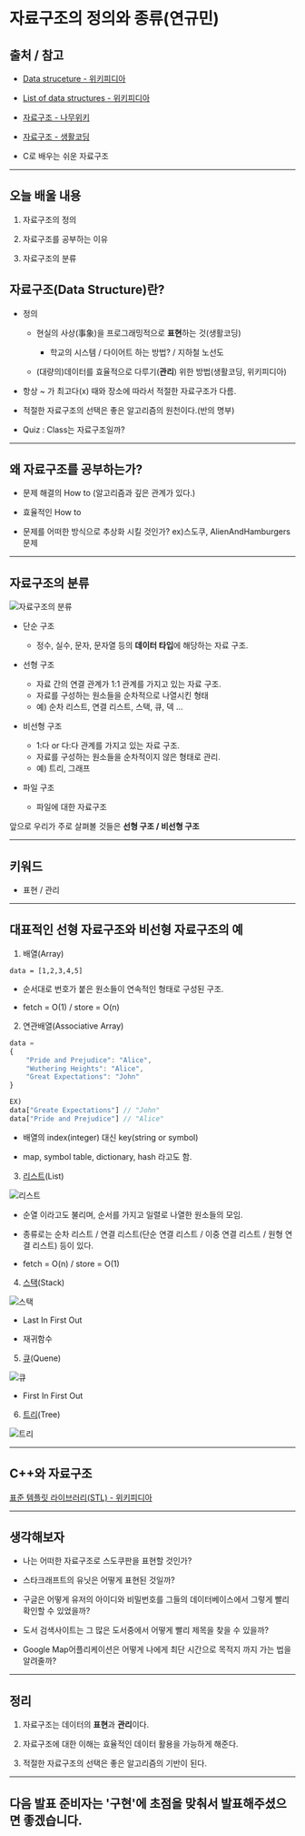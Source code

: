 # 자료구조의 정의와 종류(연규민)

## 출처 / 참고

- [Data struceture - 위키피디아](https://en.wikipedia.org/wiki/Data_structure)

- [List of data structures - 위키피디아](https://en.wikipedia.org/wiki/List_of_data_structures)

- [자료구조 - 나무위키](https://namu.wiki/w/%EC%9E%90%EB%A3%8C%EA%B5%AC%EC%A1%B0#fn-1)

- [자료구조 - 생활코딩](https://www.youtube.com/watch?v=bj2F0hTiTtw&list=PLuHgQVnccGMDsWOOn_P0EmAWB8DArS3Fk)

- C로 배우는 쉬운 자료구조

---

## 오늘 배울 내용

1. 자료구조의 정의

2. 자료구조를 공부하는 이유

3. 자료구조의 분류

## 자료구조(Data Structure)란?
- 정의
  - 현실의 사상(事象)을 프로그래밍적으로 **표현**하는 것(생활코딩)
    - 학교의 시스템 / 다이어트 하는 방법? / 지하철 노선도

  - (대량의)데이터를 효율적으로 다루기(**관리**) 위한 방법(생활코딩, 위키피디아)

- 항상 ~ 가 최고다(x) 때와 장소에 따라서 적절한 자료구조가 다름.

- 적절한 자료구조의 선택은 좋은 알고리즘의 원천이다.(반의 명부)

- Quiz : Class는 자료구조일까?

---

## 왜 자료구조를 공부하는가?

- 문제 해결의 How to (알고리즘과 깊은 관계가 있다.)

- 효율적인 How to

- 문제를 어떠한 방식으로 추상화 시킬 것인가? ex)스도쿠, AlienAndHamburgers문제

---

## 자료구조의 분류

![자료구조의 분류](http://cfile27.uf.tistory.com/image/1176FD3B514A556A0CB28D)

- 단순 구조
  - 정수, 실수, 문자, 문자열 등의 **데이터 타입**에 해당하는 자료 구조.

- 선형 구조
  - 자료 간의 연결 관계가 1:1 관계를 가지고 있는 자료 구조.
  - 자료를 구성하는 원소들을 순차적으로 나열시킨 형태
  - 예) 순차 리스트, 연결 리스트, 스택, 큐, 덱 ...

- 비선형 구조
  - 1:다 or 다:다 관계를 가지고 있는 자료 구조.
  - 자료를 구성하는 원소들을 순차적이지 않은 형태로 관리.
  - 예) 트리, 그래프

- 파일 구조
  - 파일에 대한 자료구조

앞으로 우리가 주로 살펴볼 것들은 **선형 구조 / 비선형 구조**

---

## 키워드

- 표현 / 관리

---

## 대표적인 선형 자료구조와 비선형 자료구조의 예 

1. 배열(Array)

`data = [1,2,3,4,5]`
  
  - 순서대로 번호가 붙은 원소들이 연속적인 형태로 구성된 구조.

  - fetch = O(1) / store = O(n)

2. 연관배열(Associative Array)

```js
data =
{
    "Pride and Prejudice": "Alice",
    "Wuthering Heights": "Alice",
    "Great Expectations": "John"
}

EX)
data["Greate Expectations"] // "John"
data["Pride and Prejudice"] // "Alice" 
```

  - 배열의 index(integer) 대신 key(string or symbol)

  - map, symbol table, dictionary, hash 라고도 함.

3. [리스트](https://namu.wiki/w/%EC%97%B0%EA%B2%B0%20%EB%A6%AC%EC%8A%A4%ED%8A%B8)(List)

![리스트](http://cfile10.uf.tistory.com/image/1834F84B4F17A790121531)

  - 순열 이라고도 불리며, 순서를 가지고 일렬로 나열한 원소들의 모임.

  - 종류로는 순차 리스트 / 연결 리스트(단순 연결 리스트 / 이중 연결 리스트 / 원형 연결 리스트) 등이 있다.

  - fetch = O(n) / store = O(1)

4. [스택](https://en.wikipedia.org/wiki/Stack_(abstract_data_type))(Stack)

![스택](https://upload.wikimedia.org/wikipedia/commons/thumb/b/b4/Lifo_stack.png/350px-Lifo_stack.png)

  - Last In First Out

  - 재귀함수

5. [큐](https://en.wikipedia.org/wiki/Queue_(abstract_data_type))(Quene)

![큐](https://upload.wikimedia.org/wikipedia/commons/thumb/5/52/Data_Queue.svg/300px-Data_Queue.svg.png)

  - First In First Out

6. [트리](https://en.wikipedia.org/wiki/Tree_(data_structure))(Tree)

![트리](https://upload.wikimedia.org/wikipedia/commons/thumb/f/f7/Binary_tree.svg/220px-Binary_tree.svg.png)

---

## C++와 자료구조

[표준 템플릿 라이브러리(STL) - 위키피디아](https://ko.wikipedia.org/wiki/%ED%91%9C%EC%A4%80_%ED%85%9C%ED%94%8C%EB%A6%BF_%EB%9D%BC%EC%9D%B4%EB%B8%8C%EB%9F%AC%EB%A6%AC)

---

## 생각해보자

- 나는 어떠한 자료구조로 스도쿠판을 표현할 것인가?

- 스타크래프트의 유닛은 어떻게 표현된 것일까?

- 구글은 어떻게 유저의 아이디와 비밀번호를 그들의 데이터베이스에서 그렇게 빨리 확인할 수 있었을까?

- 도서 검색사이트는 그 많은 도서중에서 어떻게 빨리 제목을 찾을 수 있을까?

- Google Map어플리케이션은 어떻게 나에게 최단 시간으로 목적지 까지 가는 법을 알려줄까?

---

## 정리

1. 자료구조는 데이터의 **표현**과 **관리**이다.

2. 자료구조에 대한 이해는 효율적인 데이터 활용을 가능하게 해준다.

3. 적절한 자료구조의 선택은 좋은 알고리즘의 기반이 된다.

---

## 다음 발표 준비자는 '구현'에 초점을 맞춰서 발표해주셨으면 좋겠습니다.